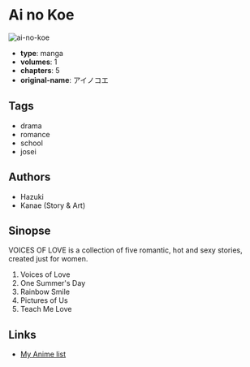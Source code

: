 # Ai no Koe

![ai-no-koe](https://cdn.myanimelist.net/images/manga/4/3958.jpg)

-   **type**: manga
-   **volumes**: 1
-   **chapters**: 5
-   **original-name**: アイノコエ

## Tags

-   drama
-   romance
-   school
-   josei

## Authors

-   Hazuki
-   Kanae (Story & Art)

## Sinopse

VOICES OF LOVE is a collection of five romantic, hot and sexy stories, created just for women.

1. Voices of Love
2. One Summer's Day
3. Rainbow Smile
4. Pictures of Us
5. Teach Me Love

## Links

-   [My Anime list](https://myanimelist.net/manga/2846/Ai_no_Koe)
